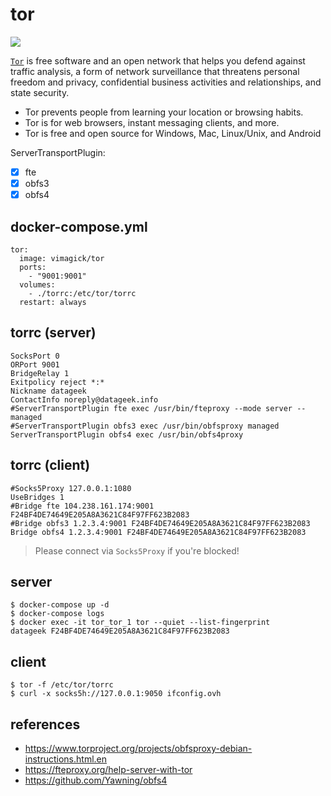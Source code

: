 tor
===

![](https://badge.imagelayers.io/vimagick/tor:latest.svg)

[`Tor`][1] is free software and an open network that helps you defend against
traffic analysis, a form of network surveillance that threatens personal
freedom and privacy, confidential business activities and relationships, and
state security.

- Tor prevents people from learning your location or browsing habits.
- Tor is for web browsers, instant messaging clients, and more.
- Tor is free and open source for Windows, Mac, Linux/Unix, and Android

ServerTransportPlugin:

- [x] fte
- [x] obfs3
- [x] obfs4

## docker-compose.yml

```
tor:
  image: vimagick/tor
  ports:
    - "9001:9001"
  volumes:
    - ./torrc:/etc/tor/torrc
  restart: always
```

## torrc (server)

```
SocksPort 0
ORPort 9001
BridgeRelay 1
Exitpolicy reject *:*
Nickname datageek
ContactInfo noreply@datageek.info
#ServerTransportPlugin fte exec /usr/bin/fteproxy --mode server --managed
#ServerTransportPlugin obfs3 exec /usr/bin/obfsproxy managed
ServerTransportPlugin obfs4 exec /usr/bin/obfs4proxy
```

## torrc (client)

```
#Socks5Proxy 127.0.0.1:1080
UseBridges 1
#Bridge fte 104.238.161.174:9001 F24BF4DE74649E205A8A3621C84F97FF623B2083
#Bridge obfs3 1.2.3.4:9001 F24BF4DE74649E205A8A3621C84F97FF623B2083
Bridge obfs4 1.2.3.4:9001 F24BF4DE74649E205A8A3621C84F97FF623B2083
```

> Please connect via `Socks5Proxy` if you're blocked!

## server

```
$ docker-compose up -d
$ docker-compose logs
$ docker exec -it tor_tor_1 tor --quiet --list-fingerprint
datageek F24BF4DE74649E205A8A3621C84F97FF623B2083
```

## client

```
$ tor -f /etc/tor/torrc
$ curl -x socks5h://127.0.0.1:9050 ifconfig.ovh
```

## references

- https://www.torproject.org/projects/obfsproxy-debian-instructions.html.en
- https://fteproxy.org/help-server-with-tor
- https://github.com/Yawning/obfs4

[1]: https://www.torproject.org/
